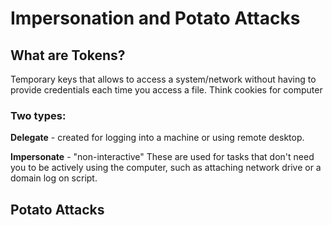 
# Impersonation and Potato Attacks

## What are Tokens?

Temporary keys that allows to access a system/network without having to provide credentials each time you access a file. Think cookies for computer
### Two types:

**Delegate** - created for logging into a machine or using remote desktop.

**Impersonate** - "non-interactive" These are used for tasks that don't need you to be actively using the computer, such as attaching network drive or a domain log on script.

## Potato Attacks





